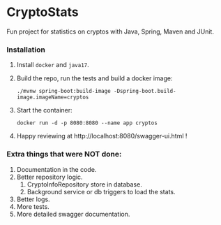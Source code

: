 # CryptoStats
Fun project for statistics on cryptos with Java, Spring, Maven and JUnit.

### Installation

1. Install `docker` and `java17`.

1. Build the repo, run the tests and build a docker image:
    ```
    ./mvnw spring-boot:build-image -Dspring-boot.build-image.imageName=cryptos
    ```

1. Start the container:
   ```
   docker run -d -p 8080:8080 --name app cryptos
   ```

1. Happy reviewing at http://localhost:8080/swagger-ui.html !


### Extra things that were NOT done:
1. Documentation in the code.
1. Better repository logic.
   1. CryptoInfoRepository store in database.
   1. Background service or db triggers to load the stats.
1. Better logs.
1. More tests.
1. More detailed swagger documentation.
